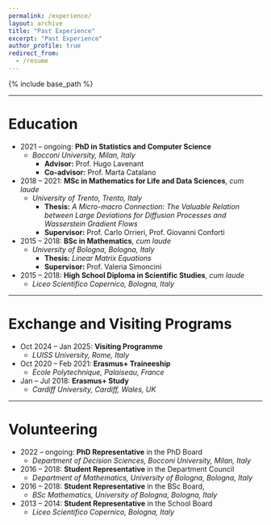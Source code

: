 ```yaml
---
permalink: /experience/
layout: archive
title: "Past Experience"
excerpt: "Past Experience"
author_profile: true
redirect_from:
  - /resume
---
```


{% include base_path %}

---
# Education
* 2021 – ongoing: **PhD in Statistics and Computer Science**
  * _Bocconi University, Milan, Italy_
    * **Advisor:** Prof. Hugo Lavenant
    * **Co-advisor:** Prof. Marta Catalano
* 2018 – 2021: **MSc in Mathematics for Life and Data Sciences**, _cum laude_
  * _University of Trento, Trento, Italy_
    * **Thesis:** _A Micro-macro Connection: The Valuable Relation between Large Deviations for Diffusion Processes and Wasserstein Gradient Flows_
    * **Supervisor:** Prof. Carlo Orrieri, Prof. Giovanni Conforti
* 2015 – 2018: **BSc in Mathematics**, _cum laude_
  * _University of Bologna, Bologna, Italy_
    * **Thesis:** _Linear Matrix Equations_
    * **Supervisor:** Prof. Valeria Simoncini
* 2015 – 2018: **High School Diploma in Scientific Studies**, _cum laude_
  * _Liceo Scientifico Copernico, Bologna, Italy_

---
# Exchange and Visiting Programs
* Oct 2024 – Jan 2025: **Visiting Programme**
  * _LUISS University, Rome, Italy_
* Oct 2020 – Feb 2021: **Erasmus+ Traineeship**
  * _École Polytechnique, Palaiseau, France_
* Jan – Jul 2018: **Erasmus+ Study**
  * _Cardiff University, Cardiff, Wales, UK_

---
# Volunteering
* 2022 – ongoing: **PhD Representative** in the PhD Board
  * _Department of Decision Sciences, Bocconi University, Milan, Italy_
* 2016 – 2018: **Student Representative** in the Department Council
  * _Department of Mathematics, University of Bologna, Bologna, Italy_
* 2016 – 2018: **Student Representative** in the BSc Board,
  * _BSc Mathematics, University of Bologna, Bologna, Italy_
* 2013 – 2014: **Student Representative** in the School Board
  * _Liceo Scientifico Copernico, Bologna, Italy_
